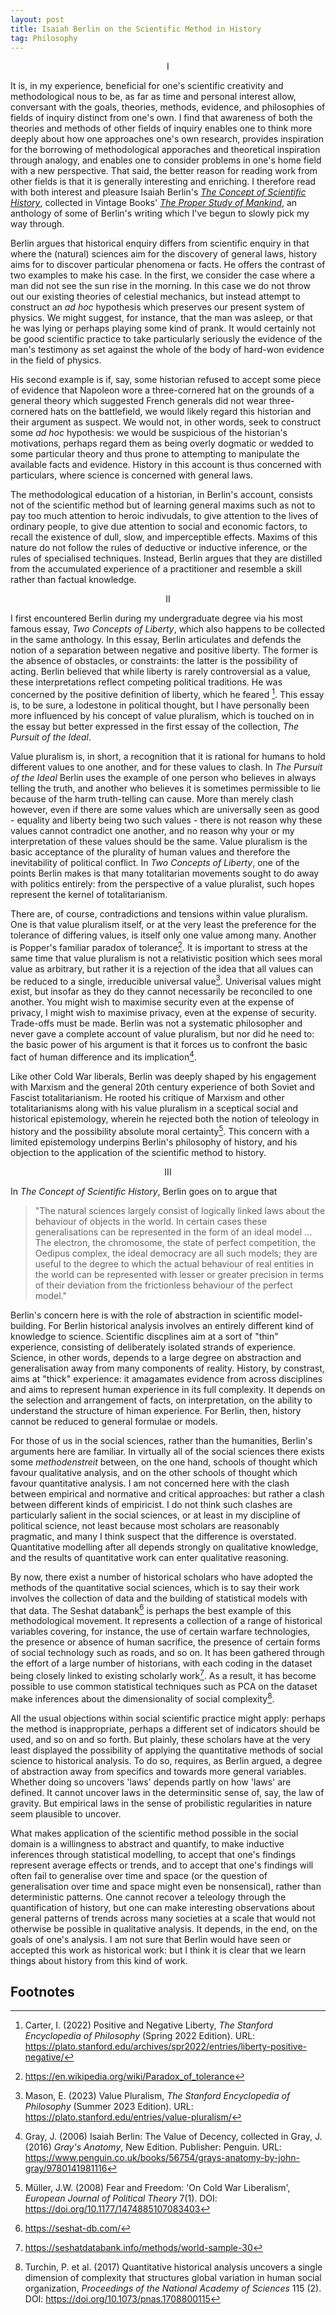 ```yaml
---
layout: post
title: Isaiah Berlin on the Scientific Method in History
tag: Philosophy
---
```


<p style="text-align:center">I</p>

It is, in my experience, beneficial for one's scientific creativity and methodological nous to be, as far as time and personal interest allow, conversant with the goals, theories, methods, evidence, and philosophies of fields of inquiry distinct from one's own. I find that awareness of both the theories and methods of other fields of inquiry enables one to think more deeply about how one approaches one's own research, provides inspiration for the borrowing of methodological apporaches and theoretical inspiration through analogy, and enables one to consider problems in one's home field with a new perspective. That said, the better reason for reading work from other fields is that it is generally interesting and enriching. I therefore read with both interest and pleasure Isaiah Berlin's _[The Concept of Scientific History](https://www.jstor.org/stable/2504255)_, collected in Vintage Books' _[The Proper Study of Mankind](https://www.penguin.co.uk/books/366279/the-proper-study-of-mankind-by-isaiah-berlin/9780099582762)_, an anthology of some of Berlin's writing which I've begun to slowly pick my way through.

Berlin argues that historical enquiry differs from scientific enquiry in that where the (natural) sciences aim for the discovery of general laws, history aims for to discover particular phenomena or facts. He offers the contrast of two examples to make his case. In the first, we consider the case where a man did not see the sun rise in the morning. In this case we do not throw out our existing theories of celestial mechanics, but instead attempt to construct an _ad hoc_ hypothesis which preserves our present system of physics. We might suggest, for instance, that the man was asleep, or that he was lying or perhaps playing some kind of prank. It would certainly not be good scientific practice to take particularly seriously the evidence of the man's testimony as set against the whole of the body of hard-won evidence in the field of physics.

His second example is if, say, some historian refused to accept some piece of evidence that Napoleon wore a three-cornered hat on the grounds of a general theory which suggested French generals did not wear three-cornered hats on the battlefield, we would likely regard this historian and their argument as suspect. We would not, in other words, seek to construct some _ad hoc_ hypothesis: we would be suspicious of the historian's motivations, perhaps regard them as being overly dogmatic or wedded to some particular theory and thus prone to attempting to manipulate the available facts and evidence. History in this account is thus concerned with particulars, where science is concerned with general laws.

The methodological education of a historian, in Berlin's account, consists not of the scientific method but of learning general maxims such as not to pay too much attention to heroic indivudals, to give attention to the lives of ordinary people, to give due attention to social and economic factors, to recall the existence of dull, slow, and imperceptible effects. Maxims of this nature do not follow the rules of deductive or inductive inference, or the rules of specialised techniques. Instead, Berlin argues that they are distilled from the accumulated experience of a practitioner and resemble a skill rather than factual knowledge.

<p style="text-align:center">II</p>

I first encountered Berlin during my undergraduate degree via his most famous essay, _Two Concepts of Liberty_, which also happens to be collected in the same anthology. In this essay, Berlin articulates and defends the notion of a separation between negative and positive liberty. The former is the absence of obstacles, or constraints: the latter is the possibility of acting. Berlin believed that while liberty is rarely controversial as a value, these interpretations reflect competing political traditions. He was concerned by the positive definition of liberty, which he feared [^1]. This essay is, to be sure, a lodestone in political thought, but I have personally been more influenced by his concept of value pluralism, which is touched on in the essay but better expressed in the first essay of the collection, _The Pursuit of the Ideal_.

Value pluralism is, in short, a recognition that it is rational for humans to hold different values to one another, and for these values to clash. In _The Pursuit of the Ideal_ Berlin uses the example of one person who believes in always telling the truth, and another who believes it is sometimes permissible to lie because of the harm truth-telling can cause. More than merely clash however, even if there are some values which are universally seen as good - equality and liberty being two such values - there is not reason why these values cannot contradict one another, and no reason why your or my interpretation of these values should be the same. Value pluralism is the basic acceptance of the plurality of human values and therefore the inevitability of political conflict. In _Two Concepts of Liberty_, one of the points Berlin makes is that many totalitarian movements sought to do away with politics entirely: from the perspective of a value pluralist, such hopes represent the kernel of totalitarianism.

There are, of course, contradictions and tensions within value pluralism. One is that value pluralism itself, or at the very least the preference for the tolerance of differing values, is itself only one value among many. Another is Popper's familiar paradox of tolerance[^2]. It is important to stress at the same time that value pluralism is not a relativistic position which sees moral value as arbitrary, but rather it is a rejection of the idea that all values can be reduced to a single, irreducible universal value[^3]. Univerisal values might exist, but insofar as they do they cannot necessarily be reconciled to one another. You might wish to maximise security even at the expense of privacy, I might wish to maximise privacy, even at the expense of security. Trade-offs must be made. Berlin was not a systematic philosopher and never gave a complete account of value pluralism, but nor did he need to: the basic power of his argument is that it forces us to confront the basic fact of human difference and its implication[^4].

Like other Cold War liberals, Berlin was deeply shaped by his engagement with Marxism and the general 20th century experience of both Soviet and Fascist totalitarianism. He rooted his critique of Marxism and other totalitarianisms along with his value pluralism in a sceptical social and historical epistemology, wherein he rejected both the notion of teleology in history and the possibility absolute moral certainty[^5]. This concern with a limited epistemology underpins Berlin's philosophy of history, and his objection to the application of the scientific method to history.

<p style="text-align:center">III</p>

In _The Concept of Scientific History_, Berlin goes on to argue that

> "The natural sciences largely consist of logically linked laws about the behaviour of objects in the world. In certain cases these generalisations can be represented in the form of an ideal model ... The electron, the chromosome, the state of perfect competition, the Oedipus complex, the ideal democracy are all such models; they are useful to the degree to which the actual behaviour of real entities in the world can be represented with lesser or greater precision in terms of their deviation from the frictionless behaviour of the perfect model."

Berlin's concern here is with the role of abstraction in scientific model-building. For Berlin historical analysis involves an entirely different kind of knowledge to science. Scientific discplines aim at a sort of "thin" experience, consisting of deliberately isolated strands of experience. Science, in other words, depends to a large degree on abstraction and generalisation away from many components of reality. History, by constrast, aims at "thick" experience: it amagamates evidence from across disciplines and aims to represent human experience in its full complexity. It depends on the selection and arrangement of facts, on interpretation, on the ability to understand the structure of himan experience. For Berlin, then, history cannot be reduced to general formulae or models.

For those of us in the social sciences, rather than the humanities, Berlin's arguments here are familiar. In virtually all of the social sciences there exists some _methodenstreit_ between, on the one hand, schools of thought which favour qualitative analysis, and on the other schools of thought which favour quantitative analysis. I am not concerned here with the clash between empirical and normative and critical approaches: but rather a clash between different kinds of empiricist. I do not think such clashes are particularly salient in the social sciences, or at least in my discipline of political science, not least because most scholars are reasonably pragmatic, and many I think suspect that the difference is overstated. Quantitative modelling after all depends strongly on qualitative knowledge, and the results of quantitative work can enter qualitative reasoning.

By now, there exist a number of historical scholars who have adopted the methods of the quantitative social sciences, which is to say their work involves the collection of data and the building of statistical models with that data. The Seshat databank[^6] is perhaps the best example of this methodological movement. It represents a collection of a range of historical variables covering, for instance, the use of certain warfare technologies, the presence or absence of human sacrifice, the presence of certain forms of social technology such as roads, and so on. It has been gathered through the effort of a large number of historians, with each coding in the dataset being closely linked to existing scholarly work[^7]. As a result, it has become possible to use common statistical techniques such as PCA on the dataset make inferences about the dimensionality of social complexity[^8].

All the usual objections within social scientific practice might apply: perhaps the method is inappropriate, perhaps a different set of indicators should be used, and so on and so forth. But plainly, these scholars have at the very least displayed the possibility of applying the quantitative methods of social science to historical analysis. To do so, requires, as Berlin argued, a degree of abstraction away from specifics and towards more general variables. Whether doing so uncovers 'laws' depends partly on how 'laws' are defined. It cannot uncover laws in the determinsitic sense of, say, the law of gravity. But empirical laws in the sense of probilistic regularities in nature seem plausible to uncover.

What makes application of the scientific method possible in the social domain is a willingness to abstract and quantify, to make inductive inferences through statistical modelling, to accept that one's findings represent average effects or trends, and to accept that one's findings will often fail to generalise over time and space (or the question of generalisation over time and space might even be nonsensical), rather than deterministic patterns. One cannot recover a teleology through the quantification of history, but one can make interesting observations about general patterns of trends across many societies at a scale that would not otherwise be possible in qualitative analysis. It depends, in the end, on the goals of one's analysis. I am not sure that Berlin would have seen or accepted this work as historical work: but I think it is clear that we learn things about history from this kind of work.

## Footnotes

[^1]: Carter, I. (2022) Positive and Negative Liberty, _The Stanford Encyclopedia of Philosophy_ (Spring 2022 Edition). URL: <https://plato.stanford.edu/archives/spr2022/entries/liberty-positive-negative/>
[^2]: <https://en.wikipedia.org/wiki/Paradox_of_tolerance>
[^3]: Mason, E. (2023) Value Pluralism, _The Stanford Encyclopedia of Philosophy_ (Summer 2023 Edition). URL: <https://plato.stanford.edu/entries/value-pluralism/>
[^4]: Gray, J. (2006) Isaiah Berlin: The Value of Decency, collected in Gray, J. (2016) _Gray's Anatomy_, New Edition. Publisher: Penguin. URL: <https://www.penguin.co.uk/books/56754/grays-anatomy-by-john-gray/9780141981116>
[^5]: Müller, J.W. (2008) Fear and Freedom: 'On Cold War Liberalism', _European Journal of Political Theory_ 7(1). DOI: <https://doi.org/10.1177/1474885107083403>
[^6]: <https://seshat-db.com/>
[^7]: <https://seshatdatabank.info/methods/world-sample-30>
[^8]: Turchin, P. et al. (2017) Quantitative historical analysis uncovers a single dimension of complexity that structures global variation in human social organization, _Proceedings of the National Academy of Sciences_ 115 (2). DOI: <https://doi.org/10.1073/pnas.1708800115>


